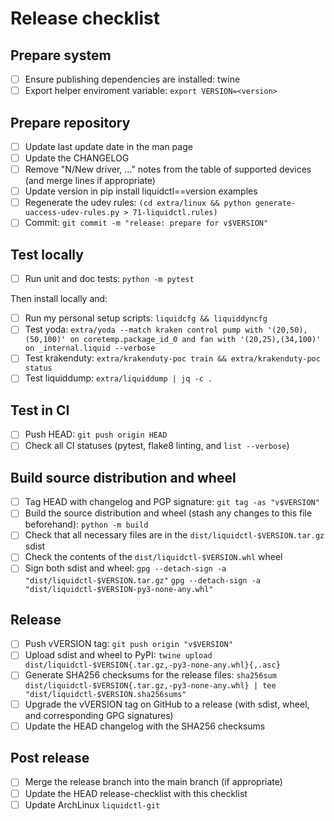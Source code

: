 # Release checklist

## Prepare system

 - [ ] Ensure publishing dependencies are installed: twine
 - [ ] Export helper enviroment variable: `export VERSION=<version>`

## Prepare repository

 - [ ] Update last update date in the man page
 - [ ] Update the CHANGELOG
 - [ ] Remove "N/New driver, ..." notes from the table of supported devices (and merge lines if appropriate)
 - [ ] Update version in pip install liquidctl==version examples
 - [ ] Regenerate the udev rules:
       `(cd extra/linux && python generate-uaccess-udev-rules.py > 71-liquidctl.rules)`
 - [ ] Commit:
       `git commit -m "release: prepare for v$VERSION"`

## Test locally

 - [ ] Run unit and doc tests:
       `python -m pytest`

Then install locally and:

 - [ ] Run my personal setup scripts:
       `liquidcfg && liquiddyncfg`
 - [ ] Test yoda:
       `extra/yoda --match kraken control pump with '(20,50),(50,100)' on coretemp.package_id_0 and fan with '(20,25),(34,100)' on _internal.liquid --verbose`
 - [ ] Test krakenduty:
       `extra/krakenduty-poc train && extra/krakenduty-poc status`
 - [ ] Test liquiddump:
       `extra/liquiddump | jq -c .`

## Test in CI

 - [ ] Push HEAD:
       `git push origin HEAD`
 - [ ] Check all CI statuses (pytest, flake8 linting, and `list --verbose`)

## Build source distribution and wheel

 - [ ] Tag HEAD with changelog and PGP signature:
       `git tag -as "v$VERSION"`
 - [ ] Build the source distribution and wheel (stash any changes to this file beforehand):
       `python -m build`
 - [ ] Check that all necessary files are in the `dist/liquidctl-$VERSION.tar.gz` sdist
 - [ ] Check the contents of the `dist/liquidctl-$VERSION.whl` wheel
 - [ ] Sign both sdist and wheel:
       `gpg --detach-sign -a "dist/liquidctl-$VERSION.tar.gz"`
       `gpg --detach-sign -a "dist/liquidctl-$VERSION-py3-none-any.whl"`

## Release

 - [ ] Push vVERSION tag:
       `git push origin "v$VERSION"`
 - [ ] Upload sdist and wheel to PyPI:
       `twine upload dist/liquidctl-$VERSION{.tar.gz,-py3-none-any.whl}{,.asc}`
 - [ ] Generate SHA256 checksums for the release files:
       `sha256sum dist/liquidctl-$VERSION{.tar.gz,-py3-none-any.whl} | tee "dist/liquidctl-$VERSION.sha256sums"`
 - [ ] Upgrade the vVERSION tag on GitHub to a release (with sdist, wheel, and corresponding GPG signatures)
 - [ ] Update the HEAD changelog with the SHA256 checksums

## Post release

 - [ ] Merge the release branch into the main branch (if appropriate)
 - [ ] Update the HEAD release-checklist with this checklist
 - [ ] Update ArchLinux `liquidctl-git`
